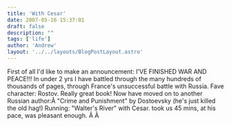 ```yaml
---
title: 'With Cesar'
date: 2007-05-16 15:37:01
draft: false
description: ""
tags: ['life']
author: 'Andrew'
layout: '../../layouts/BlogPostLayout.astro'
---
```


First of all I'd like to make an announcement: I'VE FINISHED WAR AND PEACE!!! In under 2 yrs I have battled through the many hundreds of thousands of pages, through France's unsuccessful battle with Russia. Fave character: Rostov. Really great book! Now have moved on to another Russian author:Â "Crime and Punishment" by Dostoevsky (he's just killed the old hag!) Running: "Walter's River" with Cesar. took us 45 mins, at his pace, was pleasant enough. Â Â
